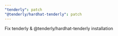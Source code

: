 ```yaml
---
"tenderly": patch
"@tenderly/hardhat-tenderly": patch
---
```


Fix tenderly & @tenderly/hardhat-tenderly installation
